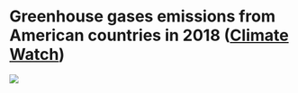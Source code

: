 # Greenhouse gases emissions from American countries in 2018 ([Climate Watch](https://www.climatewatchdata.org/data-explorer/historical-emissions?historical-emissions-data-sources=cait&historical-emissions-gases=all-ghg&historical-emissions-regions=All%20Selected&historical-emissions-sectors=All%20Selected&page=1))

<img src="https://github.com/DataFeast71/FeastViz/blob/main/GreenHouse/img/2021-09-04_FeastViz_GreenHouseEmissions.png?raw=true">
